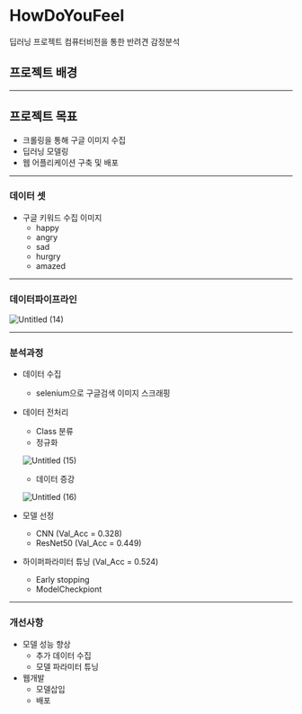 # HowDoYouFeel
딥러닝 프로젝트 컴퓨터비전을 통한 반려견 감정분석

## 프로젝트 배경

---

## 프로젝트 목표

- 크롤링을 통해 구글 이미지 수집
- 딥러닝 모델링
- 웹 어플리케이션 구축 및 배포

---

### 데이터 셋

- 구글 키워드 수집 이미지
  - happy
  - angry
  - sad
  - hurgry
  - amazed

---

### 데이터파이프라인

![Untitled (14)](https://user-images.githubusercontent.com/86764734/175530392-70de8f3a-72f3-4300-bb54-381eab8abddc.png)

---

### 분석과정

- 데이터 수집
    - selenium으로 구글검색 이미지 스크래핑
- 데이터 전처리
    - Class 분류
    - 정규화
    
    ![Untitled (15)](https://user-images.githubusercontent.com/86764734/175530570-c4612c75-1eab-408b-84d1-e673472e7735.png)
    
    - 데이터 증강
    
    ![Untitled (16)](https://user-images.githubusercontent.com/86764734/175530641-312f49d7-5d77-4334-be45-c22c59d9bddc.png)
    
- 모델 선정
    - CNN (Val_Acc = 0.328)
    - ResNet50 (Val_Acc = 0.449)
- 하이퍼파라미터 튜닝 (Val_Acc = 0.524)
    - Early stopping
    - ModelCheckpiont

---

### 개선사항

- 모델 성능 향상
  - 추가 데이터 수집
  - 모델 파라미터 튜닝
- 웹개발
  - 모델삽입
  - 배포
